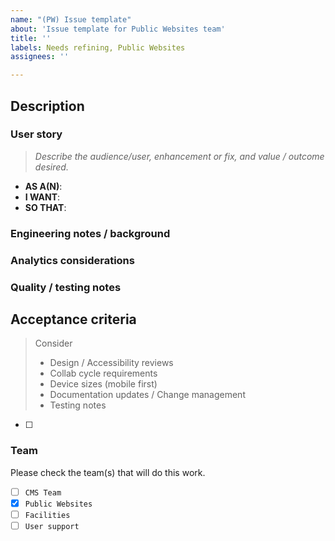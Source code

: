 ```yaml
---
name: "(PW) Issue template"
about: 'Issue template for Public Websites team'
title: ''
labels: Needs refining, Public Websites
assignees: ''

---
```


## Description



### User story
> _Describe the audience/user, enhancement or fix, and value / outcome desired._

* **AS A(N)**: 
* **I WANT**: 
* **SO THAT**: 


### Engineering notes / background


### Analytics considerations


### Quality / testing notes


## Acceptance criteria

>Consider 
> - Design / Accessibility reviews
> - Collab cycle requirements
> - Device sizes (mobile first)
> - Documentation updates / Change management
> - Testing notes

- [ ] 


### Team
Please check the team(s) that will do this work.

- [ ] `CMS Team`
- [X] `Public Websites`
- [ ] `Facilities`
- [ ] `User support`
